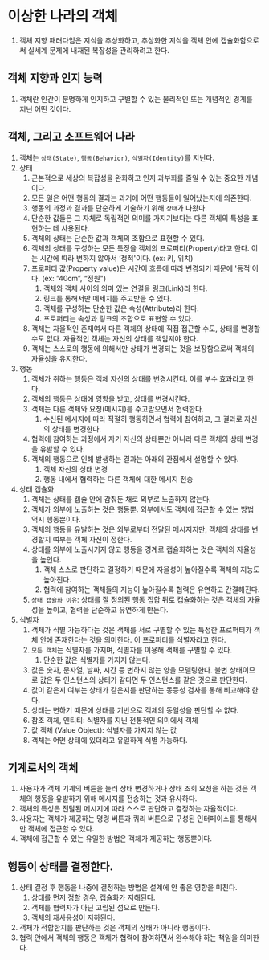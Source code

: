 # 이상한 나라의 객체

1. 객체 지향 패러다임은 지식을 추상화하고, 추상화한 지식을 객체 안에 캡슐화함으로써 실세계 문제에 내재된 복잡성을 관리하려고 한다.

## 객체 지향과 인지 능력

1. 객체란 인간이 분명하게 인지하고 구별할 수 있는 물리적인 또는 개념적인 경계를 지닌 어떤 것이다. 

## 객체, 그리고 소프트웨어 나라

1. 객체는 `상태(State)`, `행동(Behavior)`, `식별자(Identity)`를 지닌다.
2. 상태
    1. 근본적으로 세상의 복잡성을 완화하고 인지 과부화를 줄일 수 있는 중요한 개념이다.
    2. 모든 일은 어떤 행동의 결과는 과거에 어떤 행동들이 일어났는지에 의존한다.
    3. 행동의 과정과 결과를 단순하게 기술하기 위해 `상태`가 나왔다.
    4. 단순한 값들은 그 자체로 독립적인 의미를 가지기보다는 다른 객체의 특성을 표현하는 데 사용된다.
    5. 객체의 상태는 단순한 값과 객체의 조합으로 표현할 수 있다.
    6. 객체의 상태를 구성하는 모든 특징을 객체의 프로퍼티(Property)라고 한다. 이는 시간에 따라 변하지 않아서 ‘정적'이다. (ex: 키, 위치)
    7. 프로퍼티 값(Property value)은 시간이 흐름에 따라 변경되기 때문에 '동적'이다. (ex: ”40cm”, “정원")
        1. 객체와 객체 사이의 의미 있는 연결을 링크(Link)라 한다.
        2. 링크를 통해서만 메세지를 주고받을 수 있다.
        3. 객체를 구성하는 단순한 값은 속성(Attribute)라 한다.
        4. 프로퍼티는 속성과 링크의 조합으로 표현할 수 있다.
    8. 객체는 자율적인 존재여서 다른 객체의 상태에 직접 접근할 수도, 상태를 변경할 수도 없다. 자율적인 객체는 자신의 상태를 책임져야 한다.
    9. 객체는 스스로의 행동에 의해서만 상태가 변경되는 것을 보장함으로써 객체의 자율성을 유지한다.
3. 행동
    1. 객체가 취하는 행동은 객체 자신의 상태를 변경시킨다. 이를 부수 효과라고 한다.
    2. 객체의 행동은 상태에 영향을 받고, 상태를 변경시킨다.
    3. 객체는 다른 객체와 요청(메시지)를 주고받으면서 협력한다.
        1. 수신된 메시지에 따라 적절히 행동하면서 협력에 참여하고, 그 결과로 자신의 상태를 변경한다.
    4. 협력에 참여하는 과정에서 자기 자신의 상태뿐만 아니라 다른 객체의 상태 변경을 유발할 수 있다.
    5. 객체의 행동으로 인해 발생하는 결과는 아래의 관점에서 설명할 수 있다.
        1. 객체 자신의 상태 변경
        2. 행동 내에서 협력하는 다른 객체에 대한 메시지 전송
4. 상태 캡슐화
    1. 객체는 상태를 캡슐 안에 감춰둔 채로 외부로 노출하지 않는다.
    2. 객체가 외부에 노출하는 것은 행동뿐. 외부에서도 객체에 접근할 수 있는 방법 역시 행동뿐이다.
    3. 객체의 행동을 유발하는 것은 외부로부터 전달된 메시지지만, 객체의 상태를 변경할지 여부는 객체 자신이 정한다.
    4. 상태를 외부에 노출시키지 않고 행동을 경계로 캡슐화하는 것은 객체의 자율성을 높인다.
        1. 객체 스스로 판단하고 결정하기 때문에 자율성이 높아질수록 객체의 지능도 높아진다.
        2. 협력에 참여하는 객체들의 지능이 높아질수록 협력은 유연하고 간결해진다.
    5. `상태 캡슐화 이유`: 상태를 잘 정의된 행동 집합 뒤로 캡슐화하는 것은 객체의 자율성을 높이고, 협력을 단순하고 유연하게 만든다.
5. 식별자
    1. 객체가 식별 가능하다는 것은 객체를 서로 구별할 수 있는 특정한 프로퍼티가 객체 안에 존재한다는 것을 의미한다. 이 프로퍼티를 식별자라고 한다.
    2. `모든 객체`는 식별자를 가지며, 식별자를 이용해 객체를 구별할 수 있다.
        1. 단순한 값은 식별자를 가지지 않는다.
    3. 값은 숫자, 문자열, 날짜, 시간 등 변하지 않는 양을 모델링한다. 불변 상태이므로 값은 두 인스턴스의 상태가 같다면 두 인스턴스를 같은 것으로 판단한다.
    4. 값이 같은지 여부는 상태가 같은지를 판단하는 동등성 검사를 통해 비교해야 한다.
    5. 상태는 변하기 때문에 상태를 기반으로 객체의 동일성을 판단할 수 없다.
    6. 참조 객체, 엔티티: 식별자를 지닌 전통적인 의미에서 객체
    7. 값 객체 (Value Object): 식별자를 가지지 않는 값
    8. 객체는 어떤 상태에 있더라고 유일하게 식별 가능하다.

## 기계로서의 객체

1. 사용자가 객체 기계의 버튼을 눌러 상태 변경하거나 상태 조회 요청을 하는 것은 객체의 행동을 유발하기 위해 메시지를 전송하는 것과 유사하다.
2. 객체의 특성은 전달된 메시지에 따라 스스로 판단하고 결정하는 자율적이다.
3. 사용자는 객체가 제공하는 명령 버튼과 쿼리 버튼으로 구성된 인터페이스를 통해서만 객체에 접근할 수 있다.
4. 객체에 접근할 수 있는 유일한 방법은 객체가 제공하는 행동뿐이다.

## 행동이 상태를 결정한다.

1. 상태 결정 후 행동을 나중에 결정하는 방법은 설계에 안 좋은 영향을 미친다.
    1. 상태를 먼저 정할 경우, 캡슐화가 저해된다.
    2. 객체를 협력자가 아닌 고립된 섬으로 만든다.
    3. 객체의 재사용성이 저하된다.
2. 객체가 적합한지를 판단하는 것은 객체의 상태가 아니라 행동이다.
3. 협력 안에서 객체의 행동은 객체가 협력에 참여하면서 완수해야 하는 책임을 의미한다.
